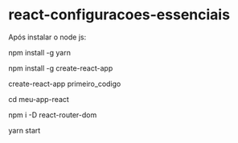 # react-configuracoes-essenciais

Após instalar o node js:

npm install -g yarn

npm install -g create-react-app

create-react-app primeiro_codigo

cd meu-app-react

npm i -D react-router-dom

yarn start
